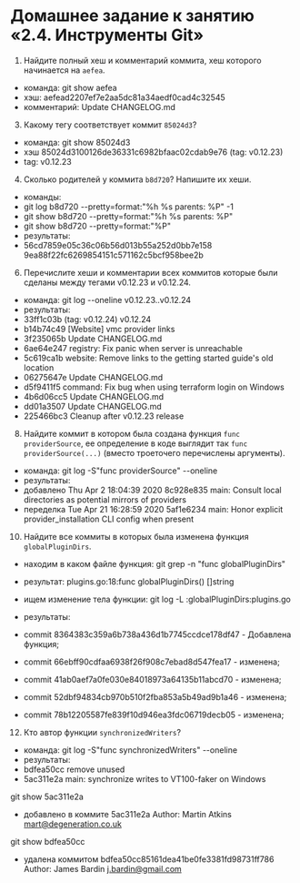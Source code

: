 # Домашнее задание к занятию «2.4. Инструменты Git»

1. Найдите полный хеш и комментарий коммита, хеш которого начинается на `aefea`.

- команда: git show aefea
- хэш: aefead2207ef7e2aa5dc81a34aedf0cad4c32545
- комментарий: Update CHANGELOG.md  

3. Какому тегу соответствует коммит `85024d3`?
- команда: git show 85024d3
- хэш 85024d3100126de36331c6982bfaac02cdab9e76 (tag: v0.12.23)
- tag: v0.12.23

4. Сколько родителей у коммита `b8d720`? Напишите их хеши.

- команды:
- git log b8d720 --pretty=format:"%h %s parents: %P" -1
- git show b8d720 --pretty=format:"%h %s parents: %P"
- git show b8d720 --pretty=format:"%P"
- результаты:
- 56cd7859e05c36c06b56d013b55a252d0bb7e158 9ea88f22fc6269854151c571162c5bcf958bee2b

6. Перечислите хеши и комментарии всех коммитов которые были сделаны между тегами  v0.12.23 и v0.12.24.

- команда: git log --oneline v0.12.23..v0.12.24
- результаты:
- 33ff1c03b (tag: v0.12.24) v0.12.24
- b14b74c49 [Website] vmc provider links
- 3f235065b Update CHANGELOG.md
- 6ae64e247 registry: Fix panic when server is unreachable
- 5c619ca1b website: Remove links to the getting started guide's old location
- 06275647e Update CHANGELOG.md
- d5f9411f5 command: Fix bug when using terraform login on Windows
- 4b6d06cc5 Update CHANGELOG.md
- dd01a3507 Update CHANGELOG.md
- 225466bc3 Cleanup after v0.12.23 release

8. Найдите коммит в котором была создана функция `func providerSource`, ее определение в коде выглядит 
так `func providerSource(...)` (вместо троеточего перечислены аргументы).

- команда: git log -S"func providerSource" --oneline
- результаты:
- добавлено Thu Apr 2 18:04:39 2020 8c928e835 main: Consult local directories as potential mirrors of providers
- переделка Tue Apr 21 16:28:59 2020 5af1e6234 main: Honor explicit provider_installation CLI config when present


10. Найдите все коммиты в которых была изменена функция `globalPluginDirs`.

- находим в каком файле функция: git grep -n "func globalPluginDirs"
- результат: plugins.go:18:func globalPluginDirs() []string

- ищем изменение тела функции: git log -L :globalPluginDirs:plugins.go
- результаты:
- commit 8364383c359a6b738a436d1b7745ccdce178df47 - Добавлена функция;
- commit 66ebff90cdfaa6938f26f908c7ebad8d547fea17 - изменена;
- commit 41ab0aef7a0fe030e84018973a64135b11abcd70 - изменена;
- commit 52dbf94834cb970b510f2fba853a5b49ad9b1a46 - изменена;
- commit 78b12205587fe839f10d946ea3fdc06719decb05 - изменена;

12. Кто автор функции `synchronizedWriters`? 

- команда: git log -S"func synchronizedWriters" --oneline
- результаты: 
- bdfea50cc remove unused
- 5ac311e2a main: synchronize writes to VT100-faker on Windows

git show 5ac311e2a
- добавлено в коммите 5ac311e2a Author: Martin Atkins <mart@degeneration.co.uk>

git show bdfea50cc
- удалена коммитом bdfea50cc85161dea41be0fe3381fd98731ff786 Author: James Bardin <j.bardin@gmail.com>